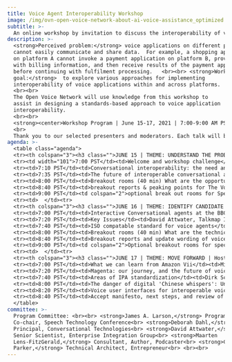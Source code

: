 ```yaml
---
title: Voice Agent Interoperability Workshop
image: /img/ovn-open-voice-network-about-ai-voice-assistance_optimized.jpg
subtitle: >-
  An online workshop by invitation to discuss the interoperability of voice applications.
description: >-
  <strong>Perceived problem:</strong> voice applications on different platforms
  cannot easily communicate and share data.  For example, a shopping application
  on platform A cannot invoke a payment application on platform B, provide it
  with billing information, and then receive results of the payment application
  before continuing with fulfilment processing.   <br><br> <strong>Workshop
  goal:</strong>  to explore various approaches for implementing
  interoperability of voice applications within and across platforms. 
  <br><br>
  The Open Voice Network will use knowledge from this workshop to
  assist in designing a standards-based approach to voice application
  interoperability.
  <br><br>
  <strong><center>Workshop Program | June 15-17, 2021 | 7:00-9:00 AM PST</center></strong>
  <br>
  Thank you to our selected presenters and moderators. Each talk will be 15 minutes + 5 minutes for Q&A. Recordings will be available following the workshop.
agenda: >-
  <table class="agenda">
  <tr><th colspan="3"><h3 class="">JUNE 15 | THEME: UNDERSTAND THE PROBLEM | Host: James A. Larson, Speech Technology Conference, US</h3></th><tr>
  <tr><td width="101">7:00 PST</td><td>Welcome and workshop challenge</td><td>Jon Stine, Open Voice Network, USA</td><tr>
  <tr><td>7:10 PST</td><td>Conversational interoperability: the need and approaches</td><td>Shyamala Prayaga, Ford Motor Company, USA and James A Larson, SpeechTEK Conference, USA</td><tr>
  <tr><td>7:35 PST</td><td>The future of interoperable conversational agents -- and why this is so important</td><td>Ian Utile, CEO, Attn.live; Susan Bearden, Director of Digital Programs at InnovateEDU; Bradley Metrock, CEO, Score Publishing; Moderated by Jon Stine, Open Voice Network</td><tr>
  <tr><td>8:00 PST</td><td>Breakout rooms (40 min) What are the opportunities?</td><td>Breakout Room 1 Moderator: Shyamala Prayaga, Ford Motor Company, USA<br>Breakout Room 2 Moderator: Chris Parker, ebullient.com, NL<br>Breakout Room 3 Moderator: David Attwater, Talkmap Inc., UK</td><tr>
  <tr><td>8:40 PST</td><td>breakout reports & peaking points for The Voice Agent Interoperability Manefesto</td><td>Maarten Lens-FitzGerald, Project Zilver, Holland</td><tr>
  <tr><td>9:00 PST</td><td colspan="2">optional break out rooms for Special Interest Groups	</td><tr>
  <tr><td>  </td><tr>
  <tr><th colspan="3"><h3 class="">JUNE 16 | THEME: IDENTIFY CANDIDATE SOLUTIONS | Host: Shyamala Prayaga, Ford Motor Company, US</h3></th><tr>
  <tr><td>7:00 PST</td><td>Interactive Conversational agents at the BBC</td><td>Chris Dix, Head of Architecture at BBC, UK</td><tr>
  <tr><td>7:20 PST</td><td>Key Issues</td><td>David Attwater, Talkmap Inc., UK</td><tr>
  <tr><td>7:40 PST</td><td>ISO compatable standard for voice agents</td><td>Tobias Martens, Whoelse.ai, Germany</td><tr>
  <tr><td>8:00 PST</td><td>Breakout rooms (40 min) What are the technical and standards challenges?</td><td>Breakout Room 1 Moderator: Shyamala Prayaga, Ford Motor Company, USA<br>Breakout Room 2 Moderator: Deborah Dahl, Conversational Technologies, USA<br>Breakout Room 3 Moderator: James A Larson, Speech Technologies Conference, USA</td><tr>
  <tr><td>8:40 PST</td><td>Breakout reports and update wording of voice agent manafesto</td><td>Maarten Lens-FitzGerald, Project Zilver, Holland</td><tr>
  <tr><td>9:00 PST</td><td colspan="2">Optional breakout rooms for special interest groups	</td><tr>
  <tr><td>  </td><tr>
  <tr><th colspan="3"><h3 class="">JUNE 17 | THEME: MOVE FORWARD | Host: David Attwater of Talkmap Inc.</h3></th><tr>
  <tr><td>7:00 PST</td><td>What we can learn from Amazon Vii</td><td>Michael McTear, Ulster University, Northern Ireland</td><tr>
  <tr><td>7:20 PST</td><td>Magenta: our journey, and the future of voice assistance</td><td>Yaser Martinez Palenzuela, Deutsche Telekom, Germany</td><tr>
  <tr><td>7:40 PST</td><td>Areas of IPA standardization</td><td>Dirk Schnelle-Walka, Modality.ai, Germany</td><tr>
  <tr><td>8:00 PST</td><td>The danger of digital 'Chinese whispers': Understanding the dimensions of trust in interoperable voice agents</td><td>Leigh Clark, Swansea University, UK</td><tr>
  <tr><td>8:20 PST</td><td>Voice user interfaces for interoperable voice agents</td><td>Michael McTear, Ulster University, Northern Ireland</td><tr>
  <tr><td>8:40 PST</td><td>Accept manifesto, next steps, and review of workshop challenge</td><td>Jon Stine, Open Voice Network, USA</td><tr>
  </table>
committee: >-
  Program Committee: <br><br> <strong>James A. Larson,</strong> Program
  Co-chair, Speech Technology Conference<br> <strong>Deborah Dahl,</strong>
  Principal, Conversational Technologies<br> <strong>David Attwater,</strong>
  Senior Scientist, Enterprise Integration Group<br> <strong>Maarten
  Lens-FitzGerald,</strong> Consultant, Author, Podcaster<br> <strong>Chris
  Parker,</strong> Technical Architect, Entrepreneur<br> <br><br>
---
```


